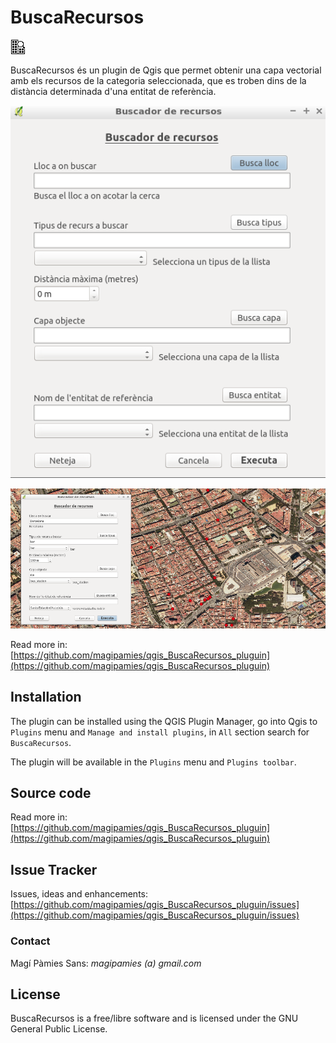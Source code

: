 # BuscaRecursos #

![](icon/icon.png)

BuscaRecursos és un plugin de Qgis que permet obtenir una capa vectorial amb els recursos de la categoria seleccionada, que es troben dins de la distància determinada d'una entitat de referència.

![](icon/formulari.png)

![](icon/formulari2.png)

Read more in: [https://github.com/magipamies/qgis_BuscaRecursos_pluguin](https://github.com/magipamies/qgis_BuscaRecursos_pluguin)

## Installation

The plugin can be installed using the QGIS Plugin Manager, go into Qgis to `Plugins` menu and `Manage and install plugins`, in `All` section search for `BuscaRecursos`.

The plugin will be available in the `Plugins` menu and `Plugins toolbar`.

## Source code

Read more in: [https://github.com/magipamies/qgis_BuscaRecursos_pluguin](https://github.com/magipamies/qgis_BuscaRecursos_pluguin)


## Issue Tracker

Issues, ideas and enhancements: [https://github.com/magipamies/qgis_BuscaRecursos_pluguin/issues](https://github.com/magipamies/qgis_BuscaRecursos_pluguin/issues)


### Contact

Magí Pàmies Sans: *magipamies (a) gmail.com*  

## License

BuscaRecursos is a free/libre software and is licensed under the GNU General Public License.
